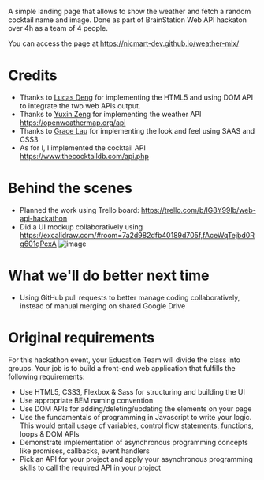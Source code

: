 A simple landing page that allows to show the weather and fetch a random cocktail name and image.
Done as part of BrainStation Web API hackaton over 4h as a team of 4 people.

You can access the page at https://nicmart-dev.github.io/weather-mix/

# Credits
- Thanks to [Lucas Deng](https://github.com/littlexu87) for implementing the HTML5 and using DOM API to integrate the two web APIs output.
- Thanks to [Yuxin Zeng](https://github.com/speedemon-21) for implementing the weather API https://openweathermap.org/api
- Thanks to [Grace Lau](https://github.com/gracelau) for implementing the look and feel using SAAS and CSS3
- As for I, I implemented the cocktail API https://www.thecocktaildb.com/api.php

# Behind the scenes
- Planned the work using Trello board: https://trello.com/b/lG8Y99Ib/web-api-hackathon
- Did a UI mockup collaboratively using https://excalidraw.com/#room=7a2d982dfb40189d705f,fAceWqTejbd0Rg601qPcxA
 ![image](https://github.com/nicmart-dev/BrainStation-Web-API-Hackathon/assets/10499747/e6a923cc-1903-47d5-beab-51826d1a02bf)


# What we'll do better next time
- Using GitHub pull requests to better manage coding collaboratively, instead of manual merging on shared Google Drive
  
# Original requirements
For this hackathon event, your Education Team will divide the class into groups.
Your job is to build a front-end web application that fulfills the following requirements:
- Use HTML5, CSS3, Flexbox & Sass for structuring and building the UI
- Use appropriate BEM naming convention
- Use DOM APIs for adding/deleting/updating the elements on your page
- Use the fundamentals of programming in Javascript to write your logic. This would entail usage of variables, control flow statements, functions, loops & DOM APIs
- Demonstrate implementation of asynchronous programming concepts like promises, callbacks, event handlers
- Pick an API for your project and apply your asynchronous programming skills to call the required API in your project




